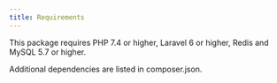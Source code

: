 ```yaml
---
title: Requirements
---
```


This package requires PHP 7.4 or higher, Laravel 6 or higher, Redis and MySQL 5.7 or higher.

Additional dependencies are listed in composer.json.
